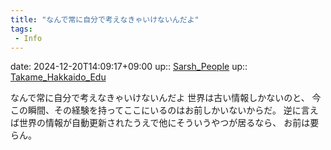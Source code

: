 ```yaml
---
title: "なんで常に自分で考えなきゃいけないんだよ"
tags:
 - Info
---
```


date: 2024-12-20T14:09:17+09:00
up:: [Sarsh_People](../Bar/Novel/Nacaria/Sarsh_People.md)
up:: [Takame_Hakkaido_Edu](../Bar/Novel/Nacaria/Takame_Hakkaido_Edu.md)

なんで常に自分で考えなきゃいけないんだよ
世界は古い情報しかないのと、
今この瞬間、その経験を持ってここにいるのはお前しかいないからだ。
逆に言えば世界の情報が自動更新されたうえで他にそういうやつが居るなら、
お前は要らん。